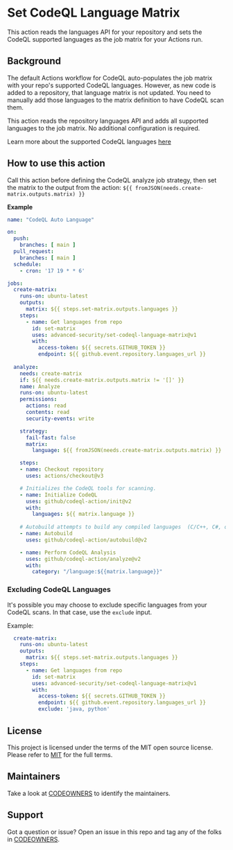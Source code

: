# Set CodeQL Language Matrix

This action reads the languages API for your repository and sets the CodeQL supported languages as the job matrix for your Actions run.

## Background 

The default Actions workflow for CodeQL auto-populates the job matrix with your repo's supported CodeQL languages.  However, as new code is added to a repository, that language matrix is not updated.  You need to manually add those languages to the matrix definition to have CodeQL scan them.  

This action reads the repository languages API and adds all supported languages to the job matrix.  No additional configuration is required.

Learn more about the supported CodeQL languages [here](https://docs.github.com/en/free-pro-team@latest/github/finding-security-vulnerabilities-and-errors-in-your-code/configuring-code-scanning#changing-the-languages-that-are-analyzed)

## How to use this action

Call this action before defining the CodeQL analyze job strategy, then set the matrix to the output from the action: `${{ fromJSON(needs.create-matrix.outputs.matrix) }}`

**Example**
``` yaml
name: "CodeQL Auto Language"

on:
  push:
    branches: [ main ]
  pull_request:
    branches: [ main ]
  schedule:
    - cron: '17 19 * * 6'

jobs:
  create-matrix:
    runs-on: ubuntu-latest
    outputs:
      matrix: ${{ steps.set-matrix.outputs.languages }}
    steps:
      - name: Get languages from repo
        id: set-matrix
        uses: advanced-security/set-codeql-language-matrix@v1
        with:
          access-token: ${{ secrets.GITHUB_TOKEN }}
          endpoint: ${{ github.event.repository.languages_url }}
          
  analyze:
    needs: create-matrix
    if: ${{ needs.create-matrix.outputs.matrix != '[]' }}
    name: Analyze
    runs-on: ubuntu-latest
    permissions:
      actions: read
      contents: read
      security-events: write

    strategy:
      fail-fast: false
      matrix: 
        language: ${{ fromJSON(needs.create-matrix.outputs.matrix) }}

    steps:
    - name: Checkout repository
      uses: actions/checkout@v3

    # Initializes the CodeQL tools for scanning.
    - name: Initialize CodeQL
      uses: github/codeql-action/init@v2
      with:
        languages: ${{ matrix.language }}
 
    # Autobuild attempts to build any compiled languages  (C/C++, C#, or Java).
    - name: Autobuild
      uses: github/codeql-action/autobuild@v2

    - name: Perform CodeQL Analysis
      uses: github/codeql-action/analyze@v2
      with:
        category: "/language:${{matrix.language}}"
```      

### Excluding CodeQL Languages
It's possible you may choose to exclude specific languages from your CodeQL scans. In that case, use the `exclude` input.

Example:
``` yaml
  create-matrix:
    runs-on: ubuntu-latest
    outputs:
      matrix: ${{ steps.set-matrix.outputs.languages }}
    steps:
      - name: Get languages from repo
        id: set-matrix
        uses: advanced-security/set-codeql-language-matrix@v1
        with:
          access-token: ${{ secrets.GITHUB_TOKEN }}
          endpoint: ${{ github.event.repository.languages_url }}
          exclude: 'java, python'

```

## License 

This project is licensed under the terms of the MIT open source license. Please refer to [MIT](./LICENSE.md) for the full terms.

## Maintainers 

Take a look at [CODEOWNERS](./CODEOWNERS.md) to identify the maintainers.  

## Support

Got a question or issue?  Open an issue in this repo and tag any of the folks in [CODEOWNERS](./CODEOWNERS.md).
